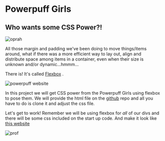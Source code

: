 # Powerpuff Girls

## Who wants some CSS Power?! 

![oprah](https://i.imgflip.com/32kbwr.jpg)

All those margin and padding we've been doing to move things/items around, what if there was  a more efficient way to lay out, align and distribute space among items in a container, even when their size is unknown and/or dynamic...hmmm...

There is! It's called [Flexbox](https://css-tricks.com/snippets/css/a-guide-to-flexbox/) .




![powerpuff website](https://media.giphy.com/media/T983FjdNVh4NGip8XY/giphy.gif)

In this project we will get CSS power from the Powerpuff Girls using flexbox to pose them. We will provide the html file on the [github](https://github.com/mesuara/power-pose-girls) repo and all you have to do is clone it and adjust the css file.

Let's get to work! Remember we will be using flexbox for _all_ of our divs and there will be some css included on the start up code. And make it look like [this website](https://powerpufffinal--mesuara.repl.co/)  



![prof](https://proxy.duckduckgo.com/iu/?u=https%3A%2F%2Fimg.buzzfeed.com%2Fbuzzfeed-static%2Fstatic%2Fenhanced%2Fwebdr02%2F2013%2F9%2F19%2F17%2Fanigif_enhanced-buzz-14962-1379627250-7_preview.gif&f=1)


